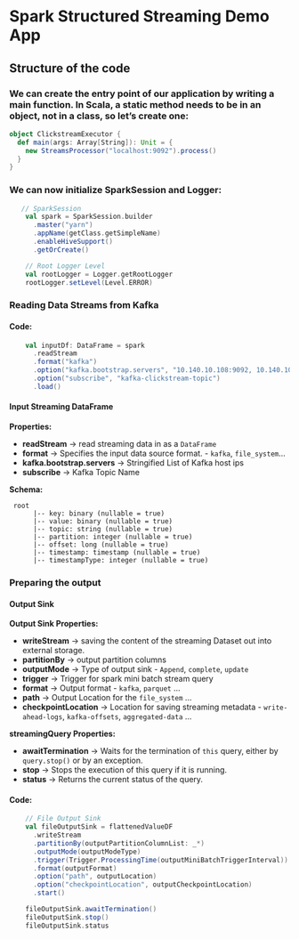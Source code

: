 # Spark Structured Streaming Demo App

## Structure of the code

### We can create the entry point of our application by writing a main function. In Scala, a static method needs to be in an object, not in a class, so let’s create one:

```scala
object ClickstreamExecutor {
  def main(args: Array[String]): Unit = {
    new StreamsProcessor("localhost:9092").process()
  }
}
```

### We can now initialize SparkSession and Logger:

```scala
   // SparkSession
    val spark = SparkSession.builder
      .master("yarn")
      .appName(getClass.getSimpleName)
      .enableHiveSupport()
      .getOrCreate()

    // Root Logger Level
    val rootLogger = Logger.getRootLogger
    rootLogger.setLevel(Level.ERROR)
```

### Reading Data Streams from Kafka

#### Code:

```scala
    val inputDf: DataFrame = spark
      .readStream
      .format("kafka")
      .option("kafka.bootstrap.servers", "10.140.10.108:9092, 10.140.10.103:9092, 10.140.10.11:9092")
      .option("subscribe", "kafka-clickstream-topic")
      .load()
```

#### Input Streaming DataFrame  

**Properties:**  
* **readStream**                ->  read streaming data in as a `DataFrame`
* **format**                    ->  Specifies the input data source format. - `kafka`, `file_system`...
* **kafka.bootstrap.servers**   ->  Stringified List of Kafka host ips
* **subscribe**                 ->  Kafka Topic Name

**Schema:**
    
```$xslt
 root
      |-- key: binary (nullable = true)
      |-- value: binary (nullable = true)
      |-- topic: string (nullable = true)
      |-- partition: integer (nullable = true)
      |-- offset: long (nullable = true)
      |-- timestamp: timestamp (nullable = true)
      |-- timestampType: integer (nullable = true)
```

### Preparing the output

#### Output Sink
**Output Sink Properties:**
* **writeStream**         ->  saving the content of the streaming Dataset out into external storage.
* **partitionBy**         ->  output partition columns
* **outputMode**          ->  Type of output sink - `Append`, `complete`, `update`
* **trigger**             ->  Trigger for spark mini batch stream query
* **format**              ->  Output format - `kafka`, `parquet` ...
* **path**                ->  Output Location for the `file_system` ...
* **checkpointLocation**  ->  Location for saving streaming metadata - `write-ahead-logs`, `kafka-offsets`, `aggregated-data` ...


**streamingQuery Properties:**
* **awaitTermination**    ->  Waits for the termination of `this` query, either by `query.stop()` or by an exception.
* **stop**                ->  Stops the execution of this query if it is running.
* **status**              ->  Returns the current status of the query.

#### Code:
```scala
    // File Output Sink
    val fileOutputSink = flattenedValueDF
      .writeStream
      .partitionBy(outputPartitionColumnList: _*)
      .outputMode(outputModeType)
      .trigger(Trigger.ProcessingTime(outputMiniBatchTriggerInterval))
      .format(outputFormat)
      .option("path", outputLocation)
      .option("checkpointLocation", outputCheckpointLocation)
      .start()

    fileOutputSink.awaitTermination()
    fileOutputSink.stop()
    fileOutputSink.status

```